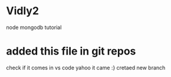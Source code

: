 # Vidly2

node mongodb tutorial

# added this file in git repos

check if it comes in vs code
yahoo it came :}
cretaed new branch
